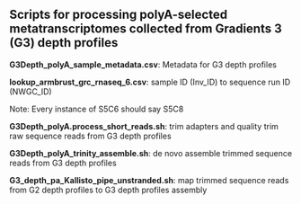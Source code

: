 ## **Scripts for processing polyA-selected metatranscriptomes collected from Gradients 3 (G3) depth profiles**  

**G3Depth_polyA_sample_metadata.csv**: Metadata for G3 depth profiles

**lookup_armbrust_grc_rnaseq_6.csv**: sample ID (Inv_ID) to sequence run ID (NWGC_ID)

Note: Every instance of S5C6 should say S5C8

**G3Depth_polyA.process_short_reads.sh**: trim adapters and quality trim raw sequence reads from G3 depth profiles

**G3Depth_polyA_trinity_assemble.sh**: de novo assemble trimmed sequence reads from G3 depth profiles

**G3_depth_pa_Kallisto_pipe_unstranded.sh**: map trimmed sequence reads from G2 depth profiles to G3 depth profiles assembly




